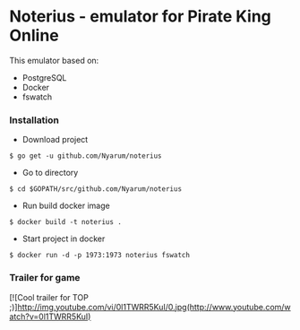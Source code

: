 # Noterius - emulator for Pirate King Online

This emulator based on:
- PostgreSQL
- Docker
- fswatch

### Installation

- Download project
```
$ go get -u github.com/Nyarum/noterius
```

- Go to directory
```
$ cd $GOPATH/src/github.com/Nyarum/noterius
```

- Run build docker image
```
$ docker build -t noterius .
```

- Start project in docker
```
$ docker run -d -p 1973:1973 noterius fswatch
```

### Trailer for game

[![Cool trailer for TOP ;)]http://img.youtube.com/vi/0l1TWRR5KuI/0.jpg(http://www.youtube.com/watch?v=0l1TWRR5KuI)